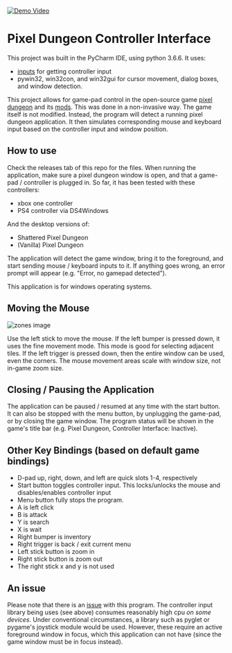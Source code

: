 [![Demo Video](https://i.imgur.com/V9yxmHo.png)](https://youtu.be/3VyiEB4iVtU "Click to watch the video")

# Pixel Dungeon Controller Interface

This project was built in the PyCharm IDE, using python 3.6.6. It uses:
- [inputs](https://pypi.org/project/inputs/) for getting controller input
- pywin32, win32con, and win32gui for cursor movement, dialog boxes, and window detection.

This project allows for game-pad control in the open-source game 
[pixel dungeon](https://github.com/watabou/pixel-dungeon) and its [mods](https://github.com/00-Evan/shattered-pixel-dungeon).
This was done in a non-invasive way. The game itself is not modified. Instead, the program will detect a running pixel
dungeon application. It then simulates corresponding mouse and keyboard input based on the controller input and window position.

## How to use

Check the releases tab of this repo for the files. When running the application, make sure a pixel dungeon window is open,
and that a game-pad / controller is plugged in. So far, it has been tested with these controllers:
- xbox one controller
- PS4 controller via DS4Windows

And the desktop versions of:
- Shattered Pixel Dungeon
- (Vanilla) Pixel Dungeon

The application will detect the game window, bring it to the foreground, and start sending mouse / keyboard inputs to it.
If anything goes wrong, an error prompt will appear (e.g. "Error, no gamepad detected").

This application is for windows operating systems.


## Moving the Mouse

![zones image](https://i.imgur.com/yE5BN8Y.png)

Use the left stick to move the mouse. If the left bumper is pressed down, it uses the fine movement mode. This mode is good for 
selecting adjacent tiles. If the left trigger is pressed down, then the entire window can be used, even the corners.
The mouse movement areas scale with window size, not in-game zoom size.

## Closing / Pausing the Application

The application can be paused / resumed at any time with the start button. It can also be stopped with the menu button,
by unplugging the game-pad, or by closing the game window. The program status will be shown in the game's title bar
(e.g. Pixel Dungeon, Controller Interface: Inactive).

## Other Key Bindings (based on default game bindings)
- D-pad up, right, down, and left are quick slots 1-4, respectively
- Start button toggles controller input. This locks/unlocks the mouse and disables/enables controller input
- Menu button fully stops the program.
- A is left click
- B is attack
- Y is search
- X is wait
- Right bumper is inventory
- Right trigger is back / exit current menu
- Left stick button is zoom in
- Right stick button is zoom out
- The right stick x and y is not used

## An issue

Please note that there is an [issue](https://github.com/zeth/inputs/issues/65) with this program. The controller input
library being uses (see above) consumes reasonably high cpu *on some devices*. Under conventional circumstances,
a library such as pyglet or pygame's joystick module would be used. However, these require an active foreground window
in focus, which this application can not have (since the game window must be in focus instead).